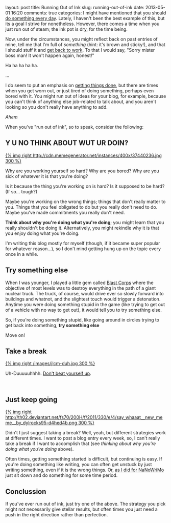 layout: post
title: Running Out of Ink
slug: running-out-of-ink
date: 2013-05-01 16:20
comments: true
categories: 
I might have mentioned that you should [do something every day](/2013/04/13/do-something-everyday/). Lately, I haven't been the best example of this, but its a goal I strive for nonetheless. However, there comes a time when you just run out of steam; the ink pot is dry, for the time being.

Now, under the circumstances, you might reflect back on past entries of mine, tell me that I'm full of *something* (hint: it's brown and sticky!), and that I should stuff it and [get back to work](/2012/06/04/the-importance-of-doing/). To that I would say, "Sorry mister boss man! It won't happen again, honest!"

Ha ha ha ha ha.

...

I do seem to put an emphasis on [getting things done](/2012/06/04/the-importance-of-doing/), but there are times when you get worn out, or just tired of doing something, perhaps even bored with it. You might run out of ideas for your blog, for example, because you can't think of anything else job-related to talk about, and you aren't looking so you don't really have anything to add.

*Ahem*

When you've "run out of ink", so to speak, consider the following:

## Y U NO THINK ABOUT WUT UR DOIN?

[{% img right http://cdn.memegenerator.net/instances/400x/37440236.jpg 300 %}](http://memegenerator.net/instance/37440236)

Why are you working yourself so hard? Why are you bored? Why are you sick of whatever it is that you're doing?

Is it because the thing you're working on is hard? Is it supposed to be hard? (If so... tough?)

Maybe you're working on the wrong things; things that don't really matter to you. Things that you feel obligated to do but you really don't need to do. Maybe you've made commitments you really don't need.

**Think about why you're doing what you're doing**; you might learn that you really shouldn't be doing it. Alternatively, you might rekindle why it is that you enjoy doing what you're doing.

I'm writing this blog mostly for myself (though, if it became super popular for whatever reason...), so I don't mind getting hung up on the topic every once in a while. 

## Try something else

When I was younger, I played a little gem called [Blast Corps](http://en.wikipedia.org/wiki/Blast_Corps) where the objective of most levels was to destroy everything in the path of a giant nuclear truck. The truck, of course, would drive ever so slowly forward into buildings and whatnot, and the slightest touch would trigger a detonation. Anytime you were doing something stupid in the game (like trying to get out of a vehicle with no way to get out), it would tell you to try something else.

So, if you're doing something stupid, like going around in circles trying to get back into something, **try something else**

Move on!

## Take a break

[{% img right /images/jlcm-duh.jpg 300 %}](http://www.digitalpimponline.com/strips.php?title=movie&id=24)

Uh-Duuuuuhhhh. [Don't beat yourself up](/2012/06/06/dont-beat-yourself-up/).

<br style='clear: both;'/>

## Just keep going

[{% img right http://th02.deviantart.net/fs70/200H/f/2011/330/e/4/say_whaaat__new_meme__by_dylrocks95-d4hed4b.png 300 %}](http://www.deviantart.com/art/SAY-WHAAAT-New-meme-271088363)

Didn't I just suggest taking a break? Well, yeah, but different strategies work at different times. I want to post a blog entry every week, so, I can't really take a break if I want to accomplish that (see *thinking about why you're doing what you're doing* above).

Often times, getting something started is difficult, but continuing is easy. If you're doing something like writing, you can often get unstuck by just writing something, even if it is the wrong things. Or, [as I did for NaNoWriMo](/2012/12/02/how-to-write-in-fifty-thousand-words-or-more/) just sit down and do something for some time period.

## Conclussion

If you've ever run out of ink, just try one of the above. The strategy you pick might not necessarily give stellar results, but often times you just need a push in the right direction rather than perfection.
